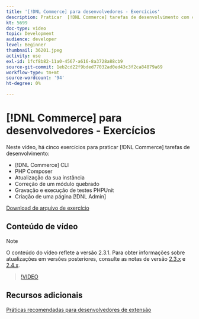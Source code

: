 ```yaml
---
title: '[!DNL Commerce] para desenvolvedores - Exercícios'
description: Praticar  [!DNL Commerce] tarefas de desenvolvimento com cinco exercícios úteis.
kt: 5699
doc-type: video
topic: Development
audience: developer
level: Beginner
thumbnail: 36201.jpeg
activity: use
exl-id: 1fcf8b82-11a0-4567-a616-8a3728a88cb9
source-git-commit: 1eb2cd22f9bded77032ad0ed43c3f2ca84879a69
workflow-type: tm+mt
source-wordcount: '94'
ht-degree: 0%

---
```


# [!DNL Commerce] para desenvolvedores - Exercícios

Neste vídeo, há cinco exercícios para praticar [!DNL Commerce] tarefas de desenvolvimento:

- [!DNL Commerce] CLI
- PHP Composer
- Atualização da sua instância
- Correção de um módulo quebrado
- Gravação e execução de testes PHPUnit
- Criação de uma página [!DNL Admin]

[Download de arquivo de exercício](./assets/FreeIntro2.3.1.zip)

## Conteúdo de vídeo

>[!NOTE]
>
>O conteúdo do vídeo reflete a versão 2.3.1. Para obter informações sobre atualizações em versões posteriores, consulte as notas de versão [ 2.3.x](https://devdocs.magento.com/guides/v2.3/release-notes/bk-release-notes.html) e [2.4.x](https://devdocs.magento.com/guides/v2.4/release-notes/bk-release-notes.html).

>[!VIDEO](https://video.tv.adobe.com/v/36201?quality=12&learn=on)

## Recursos adicionais

[Práticas recomendadas para desenvolvedores de extensão](https://devdocs.magento.com/guides/v2.4/ext-best-practices/bk-ext-best-practices.html)
